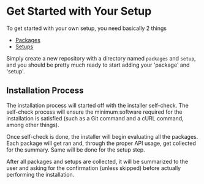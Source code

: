 # Get Started with Your Setup

To get started with your own setup, you need basically 2 things

- [Packages](/docs/package.md)
- [Setups](/docs/setup.md)

Simply create a new repository with a directory named `packages` and `setup`,
and you should be pretty much ready to start adding your 'package' and 'setup'.

## Installation Process

The installation process will started off with the installer self-check. The
self-check process will ensure the minimum software required for the
installation is satisfied (such as a Git command and a cURL command,
among other things).

Once self-check is done, the installer will begin evaluating all the packages.
Each package will get ran and, through the proper API usage, get collected for
the summary. Same will be done for the setup step.

After all packages and setups are collected, it will be summarized to the user
and asking for the confirmation (unless skipped) before actually performing
the installation.
